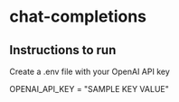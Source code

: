 # chat-completions

## Instructions to run
Create a .env file with your OpenAI API key

OPENAI_API_KEY = "SAMPLE KEY VALUE"
